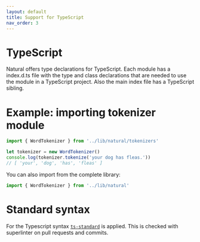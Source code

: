 ```yaml
---
layout: default
title: Support for TypeScript
nav_order: 3
---
```


# TypeScript

Natural offers type declarations for TypeScript. Each module has a index.d.ts file with the type and class declarations that are needed to use the module in a TypeScript project. Also the main index file has a TypeScript sibling.

# Example: importing tokenizer module

```javascript
import { WordTokenizer } from '../lib/natural/tokenizers'

let tokenizer = new WordTokenizer()
console.log(tokenizer.tokenize('your dog has fleas.'))
// [ 'your', 'dog', 'has', 'fleas' ]
```
You can also import from the complete library:
```javascript
import { WordTokenizer } from '../lib/natural'
```

# Standard syntax

For the Typescript syntax [`ts-standard`](https://standardjs.com/#typescript) is applied. This is checked with superlinter on pull requests and commits.
